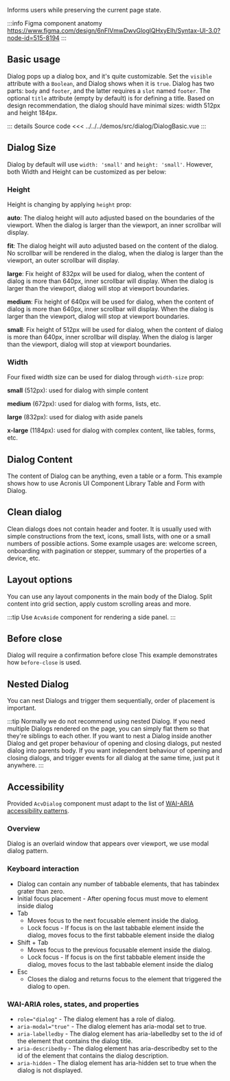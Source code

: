 Informs users while preserving the current page state.

:::info Figma component anatomy
https://www.figma.com/design/6nFlVmwDwvGloglQHxyElh/Syntax-UI-3.0?node-id=515-8194
:::

## Basic usage

Dialog pops up a dialog box, and it's quite customizable.
Set the `visible` attribute with a `Boolean`, and Dialog shows when it is `true`.
Dialog has two parts: `body` and `footer`, and the latter requires a `slot` named `footer`.
The optional `title` attribute (empty by default) is for defining a title.
Based on design recommendation, the dialog should have minimal sizes: width 512px and height 184px.

<DialogBasic />

::: details Source code
<<< ../../../demos/src/dialog/DialogBasic.vue
:::

## Dialog Size

Dialog by default will use `width: 'small'` and `height: 'small'`.
However, both Width and Height can be customized as per below:

### Height

Height is changing by applying `height` prop:

**auto**: The dialog height will auto adjusted based on the boundaries of the viewport.
When the dialog is larger than the viewport, an inner scrollbar will display.

<DialogHeightAuto />

**fit**: The dialog height will auto adjusted based on the content of the dialog.
No scrollbar will be rendered in the dialog, when the dialog is larger than the viewport,
an outer scrollbar will display.

<DialogHeightFit />

**large**: Fix height of 832px will be used for dialog,
when the content of dialog is more than 640px, inner scrollbar will display.
When the dialog is larger than the viewport, dialog will stop at viewport boundaries.

<DialogHeightLarge />

**medium**: Fix height of 640px will be used for dialog,
when the content of dialog is more than 640px, inner scrollbar will display.
When the dialog is larger than the viewport, dialog will stop at viewport boundaries.

<DialogHeightMedium />

**small**: Fix height of 512px will be used for dialog,
when the content of dialog is more than 640px, inner scrollbar will display.
When the dialog is larger than the viewport, dialog will stop at viewport boundaries.

<DialogHeightSmall />

### Width

Four fixed width size can be used for dialog through `width-size` prop:

**small** (512px): used for dialog with simple content

<DialogWidthSmall />

**medium** (672px): used for dialog with forms, lists, etc.
<DialogWidthMedium />

**large** (832px): used for dialog with aside panels

<DialogWidthLarge />

**x-large** (1184px): used for dialog with complex content, like tables, forms, etc.

<DialogWidthXLarge />

## Dialog Content

The content of Dialog can be anything, even a table or a form.
This example shows how to use Acronis UI Component Library Table and Form with Dialog.

<DialogWithTable />

## Clean dialog

Clean dialogs does not contain header and footer.
It is usually used with simple constructions from the text, icons, small lists, with one or a small numbers of possible actions.
Some example usages are: welcome screen, onboarding with pagination or stepper, summary of the properties of a device, etc.

<DialogClean />

## Layout options

You can use any layout components in the main body of the Dialog.
Split content into grid section, apply custom scrolling areas and more.

:::tip
Use `AcvAside` component for rendering a side panel.
:::

## Before close

Dialog will require a confirmation before close
This example demonstrates how `before-close` is used.

## Nested Dialog

You can nest Dialogs and trigger them sequentially, order of placement is important.

:::tip
Normally we do not recommend using nested Dialog.
If you need multiple Dialogs rendered on the page,
you can simply flat them so that they're siblings to each other.
If you want to nest a Dialog inside another Dialog and get proper behaviour of opening and closing dialogs,
put nested dialog into parents body.
If you want independent behaviour of opening and closing dialogs, and trigger events for all dialog at the same time,
just put it anywhere.
:::

<DialogNested />

## Accessibility

Provided `AcvDialog` component must adapt to the list of
[WAI-ARIA accessibility patterns](https://www.w3.org/WAI/ARIA/apg/patterns/dialog-modal/).

### Overview

Dialog is an overlaid window that appears over viewport, we use modal dialog pattern.

### Keyboard interaction

- Dialog can contain any number of tabbable elements, that has tabindex grater than zero.
- Initial focus placement - After opening focus must move to element inside dialog
- Tab
  - Moves focus to the next focusable element inside the dialog.
  - Lock focus - If focus is on the last tabbable element inside the dialog, moves focus to the first tabbable element inside the dialog
- Shift + Tab
  - Moves focus to the previous focusable element inside the dialog.
  - Lock focus - If focus is on the first tabbable element inside the dialog, moves focus to the last tabbable element inside the dialog
- Esc
  - Closes the dialog and returns focus to the element that triggered the dialog to open.

### WAI-ARIA roles, states, and properties

- `role="dialog"` - The dialog element has a role of dialog.
- `aria-modal="true"` - The dialog element has aria-modal set to true.
- `aria-labelledby` - The dialog element has aria-labelledby set to the id of the element that contains the dialog title.
- `aria-describedby` - The dialog element has aria-describedby set to the id of the element that contains the dialog description.
- `aria-hidden` - The dialog element has aria-hidden set to true when the dialog is not displayed.
